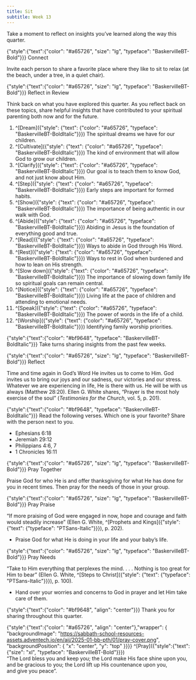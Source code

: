 ```yaml
---
title: Sit
subtitle: Week 13
---
```


Take a moment to reflect on insights you’ve learned along the way this quarter.

{"style":{"text":{"color": "#a65726", "size": "lg", "typeface": "BaskervilleBT-Bold"}}}
Connect

Invite each person to share a favorite place where they like to sit to relax (at the beach, under a tree, in a quiet chair).

{"style":{"text":{"color": "#a65726", "size": "lg", "typeface": "BaskervilleBT-Bold"}}}
Reflect in Review

Think back on what you have explored this quarter. As you reflect back on these topics, share helpful insights that have contributed to your spiritual parenting both now and for the future.

1. ^[Dream]({"style": {"text": {"color": "#a65726", "typeface": "BaskervilleBT-BoldItalic"}}}) The spiritual dreams we have for our children.
2. ^[Cultivate]({"style": {"text": {"color": "#a65726", "typeface": "BaskervilleBT-BoldItalic"}}}) The kind of environment that will allow God to grow our children.
3. ^[Clarify]({"style": {"text": {"color": "#a65726", "typeface": "BaskervilleBT-BoldItalic"}}}) Our goal is to teach them to know God, and not just know about Him.
4. ^[Step]({"style": {"text": {"color": "#a65726", "typeface": "BaskervilleBT-BoldItalic"}}}) Early steps are important for formed habits.
5. ^[Show]({"style": {"text": {"color": "#a65726", "typeface": "BaskervilleBT-BoldItalic"}}}) The importance of being authentic in our walk with God.
6. ^[Abide]({"style": {"text": {"color": "#a65726", "typeface": "BaskervilleBT-BoldItalic"}}}) Abiding in Jesus is the foundation of everything good and true.
7. ^[Read]({"style": {"text": {"color": "#a65726", "typeface": "BaskervilleBT-BoldItalic"}}}) Ways to abide in God through His Word.
8. ^[Rest]({"style": {"text": {"color": "#a65726", "typeface": "BaskervilleBT-BoldItalic"}}}) Ways to rest in God when burdened and how to lean on His strength.
9. ^[Slow down]({"style": {"text": {"color": "#a65726", "typeface": "BaskervilleBT-BoldItalic"}}}) The importance of slowing down family life so spiritual goals can remain central.
10. ^[Notice]({"style": {"text": {"color": "#a65726", "typeface": "BaskervilleBT-BoldItalic"}}}) Living life at the pace of children and attending to emotional needs.
11. ^[Speak]({"style": {"text": {"color": "#a65726", "typeface": "BaskervilleBT-BoldItalic"}}}) The power of words in the life of a child.
12. ^[Worship]({"style": {"text": {"color": "#a65726", "typeface": "BaskervilleBT-BoldItalic"}}}) Identifying family worship priorities.

{"style":{"text":{"color": "#bf9648", "typeface": "BaskervilleBT-BoldItalic"}}}
Take turns sharing insights from the past few weeks.

{"style":{"text":{"color": "#a65726", "size": "lg", "typeface": "BaskervilleBT-Bold"}}}
Reflect

Time and time again in God’s Word He invites us to come to Him. God invites us to bring our joys and our sadness, our victories and our stress. Whatever we are experiencing in life, He is there with us. He will be with us always (Matthew 28:20). Ellen G. White shares, “Prayer is the most holy exercise of the soul” (_Testimonies for the Church_, vol. 5, p. 201).

{"style":{"text":{"color": "#bf9648", "typeface": "BaskervilleBT-BoldItalic"}}}
Read the following verses.
Which one is your favorite? Share with the person next to you.

- Ephesians 6:18
- Jeremiah 29:12
- Philippians 4:6, 7
- 1 Chronicles 16:11

{"style":{"text":{"color": "#a65726", "size": "lg", "typeface": "BaskervilleBT-Bold"}}}
Pray Together

Praise God for who He is and offer thanksgiving for what He has done for you in recent times. Then pray for the needs of those in your group.

{"style":{"text":{"color": "#a65726", "size": "lg", "typeface": "BaskervilleBT-Bold"}}}
Pray Praise

“If more praising of God were engaged in now, hope and courage and faith would steadily increase” (Ellen G. White, ^[Prophets and Kings]({"style": {"text": {"typeface": "PTSans-Italic"}}}), p. 202).

- Praise God for what He is doing in your life and your baby’s life.

{"style":{"text":{"color": "#a65726", "size": "lg", "typeface": "BaskervilleBT-Bold"}}}
Pray Needs

“Take to Him everything that perplexes the mind. . . . Nothing is too great for Him to bear” (Ellen G. White, ^[Steps to Christ]({"style": {"text": {"typeface": "PTSans-Italic"}}}), p. 100).

- Hand over your worries and concerns to God in prayer and let Him take care of them.

{"style":{"text":{"color": "#bf9648", "align": "center"}}}
Thank you for sharing throughout this quarter.

{"style":{"text":{"color": "#a65726", "align": "center"},"wrapper": { "backgroundImage": "https://sabbath-school-resources-assets.adventech.io/en/aij/2025-01-bb-pth/01/pray-cover.png", "backgroundPosition": { "x": "center", "y": "top" }}}}
^[Pray]({"style":{"text":{"size": "xl", "typeface": "BaskervilleBT-Bold"}}})\
“The Lord bless you and keep you; the Lord make His face shine upon you,\
and be gracious to you; the Lord lift up His countenance upon you,\
and give you peace”.